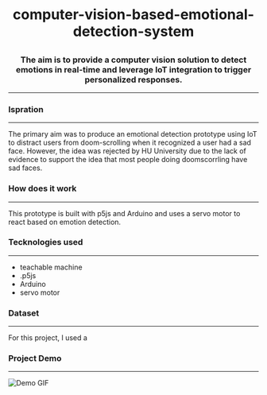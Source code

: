 
# <h1 align="center">computer-vision-based-emotional-detection-system</h1>

## <h3 align="center">The aim is to provide a computer vision solution to detect emotions in real-time and leverage IoT integration to trigger personalized responses.</h3>
---
### <h3 align="left">Ispration</h3>
---
The primary aim was to produce an emotional detection prototype using IoT to distract users from doom-scrolling when it recognized a user had a sad face. However, the idea was rejected by HU University due to the lack of evidence to support the idea that most people doing doomscorrling have sad faces.
### <h3 align="left">How does it work</h3>
---
This prototype is built with p5js and Arduino and uses a servo motor to react based on emotion detection.
### <h3 align="left">Tecknologies used</h3>
---

* teachable machine
* .p5js
* Arduino
* servo motor


### <h3 align="left">Dataset</h3>
---
For this project, I used a  

### <h3 align="left">Project Demo</h3>
---
![Demo GIF]()
